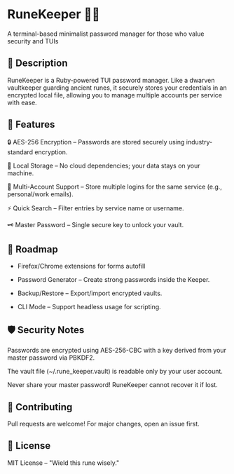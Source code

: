# RuneKeeper 🔐✨
A terminal-based minimalist password manager for those who value security and TUIs

## 📜 Description
RuneKeeper is a Ruby-powered TUI password manager. Like a dwarven vaultkeeper guarding ancient runes, it securely stores your credentials in an encrypted local file, allowing you to manage multiple accounts per service with ease.

## 🌟 Features
🔒 AES-256 Encryption – Passwords are stored securely using industry-standard encryption.

📁 Local Storage – No cloud dependencies; your data stays on your machine.

🔄 Multi-Account Support – Store multiple logins for the same service (e.g., personal/work emails).

⚡ Quick Search – Filter entries by service name or username.

🗝️ Master Password – Single secure key to unlock your vault.

## 🔮 Roadmap
- Firefox/Chrome extensions for forms autofill

- Password Generator – Create strong passwords inside the Keeper.

- Backup/Restore – Export/import encrypted vaults.

- CLI Mode – Support headless usage for scripting.

## 🛡️ Security Notes
Passwords are encrypted using AES-256-CBC with a key derived from your master password via PBKDF2.

The vault file (~/.rune_keeper.vault) is readable only by your user account.

Never share your master password! RuneKeeper cannot recover it if lost.

## 🤝 Contributing
Pull requests are welcome! For major changes, open an issue first.

## 📜 License
MIT License – "Wield this rune wisely."
